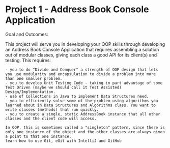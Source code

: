 # Project 1 - Address Book Console Application
Goal and Outcomes:

This project will serve you in developing your OOP skills through developing an Address Book Console Application that requires assembling a solution out of modular classes, giving each class a good API for its client(s) and testing. This requires:

    - you to do "Divide and Conquer" a strength of OOP design that lets you use modularity and encapsulation to divide a problem into more than one smaller problem.
    - you to develop Unit Testing Code - taking in part advantage of some Test Driven (maybe we should call it Test Assisted) Design/Implementation.
    - use of Collections in Java to implement Data Structures need.
    - you to efficiently solve some of the problem using algorithms you learned about in Data Structures and Algorithms class. You want to write classes (methods) that run quickly.
    - you to create a single, static AddressBook instance that all other classes and the client code will access. 
    
    In OOP, this is sometimes called a "singleton" pattern, since there is only one instance of the object and the other classes are always given a point to that one instance.
    learn how to use Git, eGit with IntelliJ and GitHub

